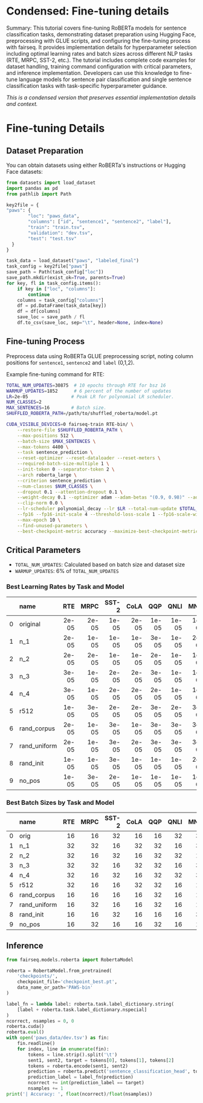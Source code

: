 # Condensed: Fine-tuning details

Summary: This tutorial covers fine-tuning RoBERTa models for sentence classification tasks, demonstrating dataset preparation using Hugging Face, preprocessing with GLUE scripts, and configuring the fine-tuning process with fairseq. It provides implementation details for hyperparameter selection including optimal learning rates and batch sizes across different NLP tasks (RTE, MRPC, SST-2, etc.). The tutorial includes complete code examples for dataset handling, training command configuration with critical parameters, and inference implementation. Developers can use this knowledge to fine-tune language models for sentence pair classification and single sentence classification tasks with task-specific hyperparameter guidance.

*This is a condensed version that preserves essential implementation details and context.*

# Fine-tuning Details

## Dataset Preparation

You can obtain datasets using either RoBERTa's instructions or Hugging Face datasets:

```python
from datasets import load_dataset
import pandas as pd
from pathlib import Path

key2file = {
"paws": {
        "loc": "paws_data",
        "columns": ["id", "sentence1", "sentence2", "label"],
        "train": "train.tsv",
        "validation": "dev.tsv",
        "test": "test.tsv"
  }
}

task_data = load_dataset("paws", "labeled_final")
task_config = key2file["paws"]
save_path = Path(task_config["loc"])
save_path.mkdir(exist_ok=True, parents=True)
for key, fl in task_config.items():
    if key in ["loc", "columns"]:
        continue
    columns = task_config["columns"]
    df = pd.DataFrame(task_data[key])
    df = df[columns]
    save_loc = save_path / fl
    df.to_csv(save_loc, sep="\t", header=None, index=None)
```

## Fine-tuning Process

Preprocess data using RoBERTa GLUE preprocessing script, noting column positions for `sentence1`, `sentence2` and `label` (0,1,2).

Example fine-tuning command for RTE:

```bash
TOTAL_NUM_UPDATES=30875  # 10 epochs through RTE for bsz 16
WARMUP_UPDATES=1852      # 6 percent of the number of updates
LR=2e-05                # Peak LR for polynomial LR scheduler.
NUM_CLASSES=2
MAX_SENTENCES=16        # Batch size.
SHUFFLED_ROBERTA_PATH=/path/to/shuffled_roberta/model.pt

CUDA_VISIBLE_DEVICES=0 fairseq-train RTE-bin/ \
    --restore-file $SHUFFLED_ROBERTA_PATH \
    --max-positions 512 \
    --batch-size $MAX_SENTENCES \
    --max-tokens 4400 \
    --task sentence_prediction \
    --reset-optimizer --reset-dataloader --reset-meters \
    --required-batch-size-multiple 1 \
    --init-token 0 --separator-token 2 \
    --arch roberta_large \
    --criterion sentence_prediction \
    --num-classes $NUM_CLASSES \
    --dropout 0.1 --attention-dropout 0.1 \
    --weight-decay 0.1 --optimizer adam --adam-betas "(0.9, 0.98)" --adam-eps 1e-06 \
    --clip-norm 0.0 \
    --lr-scheduler polynomial_decay --lr $LR --total-num-update $TOTAL_NUM_UPDATES --warmup-updates $WARMUP_UPDATES \
    --fp16 --fp16-init-scale 4 --threshold-loss-scale 1 --fp16-scale-window 128 \
    --max-epoch 10 \
    --find-unused-parameters \
    --best-checkpoint-metric accuracy --maximize-best-checkpoint-metric;
```

## Critical Parameters

- `TOTAL_NUM_UPDATES`: Calculated based on batch size and dataset size
- `WARMUP_UPDATES`: 6% of `TOTAL_NUM_UPDATES`

### Best Learning Rates by Task and Model

|     | name         |   RTE |  MRPC | SST-2 |  CoLA |   QQP |  QNLI |  MNLI |  PAWS |
| --: | :----------- | ----: | ----: | ----: | ----: | ----: | ----: | ----: | ----: |
|   0 | original     | 2e-05 | 2e-05 | 1e-05 | 2e-05 | 1e-05 | 1e-05 | 1e-05 | 2e-05 |
|   1 | n_1          | 2e-05 | 1e-05 | 1e-05 | 1e-05 | 3e-05 | 1e-05 | 2e-05 | 2e-05 |
|   2 | n_2          | 2e-05 | 2e-05 | 1e-05 | 1e-05 | 2e-05 | 1e-05 | 1e-05 | 3e-05 |
|   3 | n_3          | 3e-05 | 1e-05 | 2e-05 | 2e-05 | 3e-05 | 1e-05 | 1e-05 | 2e-05 |
|   4 | n_4          | 3e-05 | 1e-05 | 2e-05 | 2e-05 | 2e-05 | 1e-05 | 1e-05 | 2e-05 |
|   5 | r512         | 1e-05 | 3e-05 | 2e-05 | 2e-05 | 3e-05 | 2e-05 | 3e-05 | 2e-05 |
|   6 | rand_corpus  | 2e-05 | 1e-05 | 3e-05 | 1e-05 | 3e-05 | 3e-05 | 3e-05 | 2e-05 |
|   7 | rand_uniform | 2e-05 | 1e-05 | 3e-05 | 2e-05 | 3e-05 | 3e-05 | 3e-05 | 1e-05 |
|   8 | rand_init    | 1e-05 | 1e-05 | 3e-05 | 1e-05 | 1e-05 | 1e-05 | 2e-05 | 1e-05 |
|   9 | no_pos       | 1e-05 | 3e-05 | 2e-05 | 1e-05 | 1e-05 | 1e-05 | 1e-05 | 1e-05 |

### Best Batch Sizes by Task and Model

|     | name         | RTE | MRPC | SST-2 | CoLA | QQP | QNLI | MNLI | PAWS |
| --: | :----------- | --: | ---: | ----: | ---: | --: | ---: | ---: | ---: |
|   0 | orig         |  16 |   16 |    32 |   16 |  16 |   32 |   32 |   16 |
|   1 | n_1          |  32 |   32 |    16 |   32 |  32 |   16 |   32 |   16 |
|   2 | n_2          |  32 |   16 |    32 |   16 |  32 |   32 |   16 |   32 |
|   3 | n_3          |  32 |   32 |    16 |   32 |  32 |   16 |   32 |   32 |
|   4 | n_4          |  32 |   16 |    32 |   16 |  32 |   32 |   32 |   32 |
|   5 | r512         |  32 |   16 |    16 |   32 |  32 |   16 |   16 |   16 |
|   6 | rand_corpus  |  16 |   16 |    16 |   16 |  32 |   16 |   16 |   32 |
|   7 | rand_uniform |  16 |   32 |    16 |   16 |  32 |   16 |   16 |   16 |
|   8 | rand_init    |  16 |   16 |    32 |   16 |  16 |   16 |   32 |   16 |
|   9 | no_pos       |  16 |   32 |    16 |   16 |  32 |   16 |   16 |   16 |

## Inference

```python
from fairseq.models.roberta import RobertaModel

roberta = RobertaModel.from_pretrained(
    'checkpoints/',
    checkpoint_file='checkpoint_best.pt',
    data_name_or_path='PAWS-bin'
)

label_fn = lambda label: roberta.task.label_dictionary.string(
    [label + roberta.task.label_dictionary.nspecial]
)
ncorrect, nsamples = 0, 0
roberta.cuda()
roberta.eval()
with open('paws_data/dev.tsv') as fin:
    fin.readline()
    for index, line in enumerate(fin):
        tokens = line.strip().split('\t')
        sent1, sent2, target = tokens[0], tokens[1], tokens[2]
        tokens = roberta.encode(sent1, sent2)
        prediction = roberta.predict('sentence_classification_head', tokens).argmax().item()
        prediction_label = label_fn(prediction)
        ncorrect += int(prediction_label == target)
        nsamples += 1
print('| Accuracy: ', float(ncorrect)/float(nsamples))
```